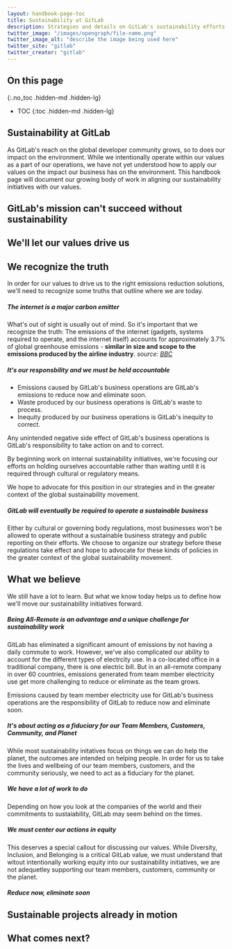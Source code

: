 ```yaml
---
layout: handbook-page-toc
title: Sustainability at GitLab
description: Strategies and details on GitLab's sustainability efforts
twitter_image: "/images/opengraph/file-name.png"
twitter_image_alt: "describe the image being used here"
twitter_site: "gitlab"
twitter_creator: "gitlab"
---
```


## On this page
{:.no_toc .hidden-md .hidden-lg}

- TOC
{:toc .hidden-md .hidden-lg}

## Sustainability at GitLab

As GitLab's reach on the global developer community grows, so to does our impact on the environment. While we intentionally operate within our values as a part of our operations, we have not yet understood how to apply our values on the impact our business has on the environment. This handbook page will document our growing body of work in aligning our sustainability initiatives with our values. 

## GitLab's mission can't succeed without sustainability 

## We'll let our values drive us

## We recognize the truth

In order for our values to drive us to the right emissions reduction solutions, we'll need to recognize some truths that outline where we are today.

##### The internet is a major carbon emitter

What's out of sight is usually out of mind. So it's important that we recognize the truth: The emissions of the internet (gadgets, systems required to operate, and the internet itself) accounts for approximately 3.7% of global greenhouse emissions - **similar in size and scope to the emissions produced by the airline industry**. _source: [BBC](https://www.bbc.com/future/article/20200305-why-your-internet-habits-are-not-as-clean-as-you-think)_

##### It's our responsbility and we must be held accountable

- Emissions caused by GitLab's business operations are GitLab's emissions to reduce now and eliminate soon.
- Waste produced by our business operations is GitLab's waste to process.
- Inequity produced by our business operations is GitLab's inequity to correct.

Any unintended negative side effect of GitLab's business operations is GitLab's responsibility to take action on and to correct.

By beginning work on internal sustainability initiatives, we're focusing our efforts on holding ourselves accountable rather than waiting until it is required through cultural or regulatory means.

We hope to advocate for this position in our strategies and in the greater context of the global sustainability movement.

##### GitLab will eventually be required to operate a sustainable business

Either by cultural or governing body regulations, most businesses won't be allowed to operate without a sustainable business strategy and public reporting on their efforts. We choose to organize our strategy before these regulations take effect and hope to advocate for these kinds of policies in the greater context of the global sustainability movement.

## What we believe

We still have a lot to learn. But what we know today helps us to define how we'll move our sustainability initiatives forward.

##### Being All-Remote is an advantage and a unique challenge for sustainability work
GitLab has eliminated a significant amount of emissions by not having a daily commute to work. However, we've also complicated our ability to account for the different types of electrcity use. In a co-located office in a traditional company, there is one electric bill. But in an all-remote company in over 60 countries, emissions generated from team member electricity use get more challenging to reduce or eliminate as the team grows. 

Emissions caused by team member electricity use for GitLab's business operations are the responsibility of GitLab to reduce now and eliminate soon. 

##### It's about acting as a fiduciary for our Team Members, Customers, Community, and Planet

While most sustainability initatives focus on things we can do help the planet, the outcomes are intended on helping people. In order for us to take the lives and wellbeing of our team members, customers, and the community seriously, we need to act as a fiduciary for the planet.

##### We have a lot of work to do
Depending on how you look at the companies of the world and their commitments to sustaiability, GitLab may seem behind on the times. 

##### We must center our actions in equity

This deserves a special callout for discussing our values. While Diversity, Inclusion, and Belonging is a critical GitLab value, we must understand that witout intentionally working equity into our sustainability initiatives, we are not adequetley supporting our team members, customers, community or the planet. 

##### Reduce now, eliminate soon

## Sustainable projects already in motion

## What comes next?
